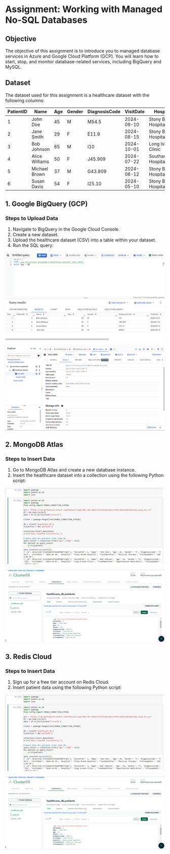# Assignment: Working with Managed No-SQL Databases

## Objective

The objective of this assignment is to introduce you to managed database services in Azure and Google Cloud Platform (GCP). You will learn how to start, stop, and monitor database-related services, including BigQuery and MySQL.

## Dataset

The dataset used for this assignment is a healthcare dataset with the following columns:

| PatientID | Name           | Age | Gender | DiagnosisCode | VisitDate  | Hospital                | TreatmentPlan          | FollowUpDate |
|-----------|----------------|-----|--------|---------------|------------|-------------------------|------------------------|---------------|
| 1         | John Doe      | 45  | M      | M54.5         | 2024-09-10 | Stony Brook Hospital     | Physical Therapy        | 2024-09-20    |
| 2         | Jane Smith    | 29  | F      | E11.9         | 2024-08-15 | Stony Brook Hospital     | Insulin                | 2024-09-15    |
| 3         | Bob Johnson    | 65  | M      | I10           | 2024-10-01 | Long Island Clinic       | Hypertension Medication | 2024-11-01    |
| 4         | Alice Williams  | 50  | F      | J45.909       | 2024-07-22 | Southampton Hospital     | Bronchodilators        | 2024-08-22    |
| 5         | Michael Brown   | 37  | M      | G43.909       | 2024-06-12 | Stony Brook Hospital     | Triptans               |               |
| 6         | Susan Davis    | 54  | F      | I25.10        | 2024-05-10 | Stony Brook Hospital     | Statins                | 2024-06-10    |

## 1. Google BigQuery (GCP)

### Steps to Upload Data
1. Navigate to BigQuery in the Google Cloud Console.
2. Create a new dataset.
3. Upload the healthcare dataset (CSV) into a table within your dataset.
4. Run the SQL query: 

![GCP-1](images/gcp-2.png)

![Query Result](images/gcp-1.png)

## 2. MongoDB Atlas

### Steps to Insert Data

1.  Go to MongoDB Atlas and create a new database instance.
2.  Insert the healthcare dataset into a collection using the following Python script:

![atlas-1](images/atlas-2.png)

![atlas-db](images/atlas-1.png)

## 3. Redis Cloud

### Steps to Insert Data

1.  Sign up for a free tier account on Redis Cloud.
2.  Insert patient data using the following Python script:

![redis-1](images/atlas-2.png)

![redis-upload](images/atlas-1.png)
